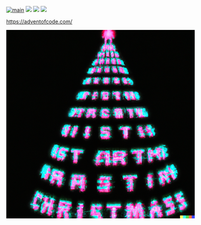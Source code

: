 [![main](https://github.com/Markus-Ende/aoc/actions/workflows/main.yml/badge.svg)](https://github.com/Markus-Ende/aoc/actions/workflows/main.yml) ![](https://img.shields.io/badge/day%20📅-22-blue) ![](https://img.shields.io/badge/stars%20⭐-20-yellow) ![](https://img.shields.io/badge/days%20completed-10-red)

https://adventofcode.com/

![](./tree.png)
